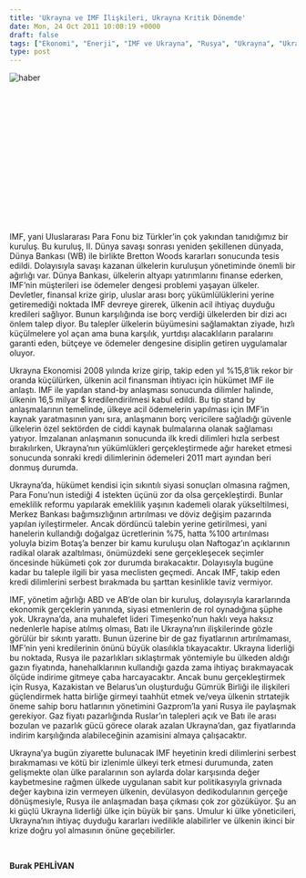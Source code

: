 ```yaml
---
title: 'Ukrayna ve IMF İlişkileri, Ukrayna Kritik Dönemde'
date: Mon, 24 Oct 2011 10:08:19 +0000
draft: false
tags: ["Ekonomi", "Enerji", "IMF ve Ukrayna", "Rusya", "Ukrayna", "Ukrayna Dış İlişkileri"]
type: post
---
```























![haber](http://www.tuid.org.ua/images/haber/imfua.jpg) 

 

 

 

 

 

 

 

 

IMF, yani Uluslararası Para Fonu biz Türkler’in çok yakından tanıdığımız bir kuruluş. Bu kuruluş, II. Dünya savaşı sonrası yeniden şekillenen dünyada, Dünya Bankası (WB) ile birlikte Bretton Woods kararları sonucunda tesis edildi. Dolayısıyla savaşı kazanan ülkelerin kuruluşun yönetiminde önemli bir ağırlığı var. Dünya Bankası, ülkelerin altyapı yatırımlarını finanse ederken, IMF’nin müşterileri ise ödemeler dengesi problemi yaşayan ülkeler. Devletler, finansal krize girip, uluslar arası borç yükümlülüklerini yerine getiremediği noktada IMF devreye girerek, ülkenin acil ihtiyaç duyduğu kredileri sağlıyor. Bunun karşılığında ise borç verdiği ülkelerden bir dizi acı önlem talep diyor. Bu talepler ülkelerin büyümesini sağlamaktan ziyade, hızlı küçülmelere yol açan ama buna karşılık, yurtdışı alacaklıların paralarını garanti eden, bütçeye ve ödemeler dengesine disiplin getiren uygulamalar oluyor.

Ukrayna Ekonomisi 2008 yılında krize girip, takip eden yıl %15,8’lik rekor bir oranda küçülürken, ülkenin acil finansman ihtiyacı için hükümet IMF ile anlaştı. IMF ile yapılan stand-by anlaşması sonucunda dilimler halinde, ülkenin 16,5 milyar $ kredilendirilmesi kabul edildi. Bu tip stand by anlaşmalarının temelinde, ülkeye acil ödemelerin yapılması için IMF’in kaynak yaratmasının yanı sıra, anlaşmanın borç vericilere sağladığı güvenle ülkelerin özel sektörden de ciddi kaynak bulmalarına olanak sağlaması yatıyor. İmzalanan anlaşmanın sonucunda ilk kredi dilimleri hızla serbest bırakılırken, Ukrayna’nın yükümlükleri gerçekleştirmede ağır hareket etmesi sonucunda sonraki kredi dilimlerinin ödemeleri 2011 mart ayından beri donmuş durumda.

Ukrayna’da, hükümet kendisi için sıkıntılı siyasi sonuçları olmasına rağmen, Para Fonu’nun istediği 4 istekten üçünü zor da olsa gerçekleştirdi. Bunlar emeklilik reformu yapılarak emeklilik yaşının kademeli olarak yükseltilmesi, Merkez Bankası bağımsızlığının artırılması ve döviz değişim pazarında yapılan iyileştirmeler. Ancak dördüncü talebin yerine getirilmesi, yani hanelerin kullandığı doğalgaz ücretlerinin %75, hatta %100 artırılması yoluyla bizim Botaş’a benzer bir kamu kuruluşu olan Naftogaz’ın açıklarının radikal olarak azaltılması, önümüzdeki sene gerçekleşecek seçimler öncesinde hükümeti çok zor durumda bırakacaktır. Dolayısıyla bugüne kadar bu taleple ilgili bir yasa meclisten geçmedi. Ancak IMF, takip eden kredi dilimlerini serbest bırakmada bu şarttan kesinlikle taviz vermiyor.

IMF, yönetim ağırlığı ABD ve AB’de olan bir kuruluş, dolayısıyla kararlarında ekonomik gerçeklerin yanında, siyasi etmenlerin de rol oynadığına şüphe yok. Ukrayna’da, ana muhalefet lideri Timeşenko’nun haklı veya haksız nedenlerle hapise atılmış olması, Batı ile Ukrayna’nın ilişkilerinde gözle görülür bir sıkıntı yarattı. Bunun üzerine bir de gaz fiyatlarının artırılmaması, IMF’nin yeni kredilerinin önünü büyük olasılıkla tıkayacaktır. Ukrayna liderliği bu noktada, Rusya ile pazarlıkları sıklaştırmak yöntemiyle bu ülkeden aldığı gazın fiyatında, hanehalklarının kullandığı gazda zama ihtiyaç bırakmayacak ölçüde indirime gitmeye çaba harcayacaktır. Ancak bunu gerçekleştirmek için Rusya, Kazakistan ve Belarus’un oluşturduğu Gümrük Birliği ile ilişkileri güçlendirmek hatta birliğe girmeyi taahhüt etmek ve/veya ülkenin strtatejik öneme sahip boru hatlarının yönetimini Gazprom’la yani Rusya ile paylaşmak gerekiyor. Gaz fiyatı pazarlığında Ruslar’ın talepleri açık ve Batı ile arası bozulan ve pazarlık gücü görece olarak azalan Ukrayna’dan, gaz fiyatlarında indirim karşılığında alabileceğinin azamisini almaya çalışacaktır.

Ukrayna’ya bugün ziyarette bulunacak IMF heyetinin kredi dilimlerini serbest bırakmaması ve kötü bir izlenimle ülkeyi terk etmesi durumunda, zaten gelişmekte olan ülke paralarının son aylarda dolar karşısında değer kaybetmesine rağmen ülkede uygulanan sabit kur politikasyıyla grivnada değer kaybına izin vermeyen ülkenin, devülasyon dedikodularının gerçeğe dönüşmesiyle, Rusya ile anlaşmadan başa çıkması çok zor gözüküyor. Şu an ki güçlü Ukrayna liderliği ülke için büyük bir şans. Umulur ki ülke yöneticileri, Ukrayna’nın ihtiyaç duyduğu kararları ivedilikle alabilirler ve ülkenin ikinci bir krize doğru yol almasının önüne geçebilirler.

 

**Burak PEHLİVAN**


